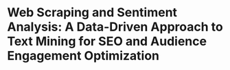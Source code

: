 # Web Scraping and Sentiment Analysis: A Data-Driven Approach to Text Mining for SEO and Audience Engagement Optimization
